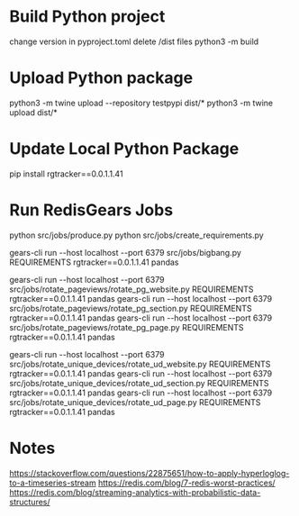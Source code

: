 # Build Python project
change version in pyproject.toml
delete /dist files
python3 -m build

# Upload Python package
python3 -m twine upload --repository testpypi dist/*
python3 -m twine upload dist/*

# Update Local Python Package
pip install rgtracker==0.0.1.1.41

# Run RedisGears Jobs
python src/jobs/produce.py
python src/jobs/create_requirements.py

gears-cli run --host localhost --port 6379 src/jobs/bigbang.py REQUIREMENTS rgtracker==0.0.1.1.41 pandas

gears-cli run --host localhost --port 6379 src/jobs/rotate_pageviews/rotate_pg_website.py REQUIREMENTS rgtracker==0.0.1.1.41 pandas
gears-cli run --host localhost --port 6379 src/jobs/rotate_pageviews/rotate_pg_section.py REQUIREMENTS rgtracker==0.0.1.1.41 pandas
gears-cli run --host localhost --port 6379 src/jobs/rotate_pageviews/rotate_pg_page.py REQUIREMENTS rgtracker==0.0.1.1.41 pandas

gears-cli run --host localhost --port 6379 src/jobs/rotate_unique_devices/rotate_ud_website.py REQUIREMENTS rgtracker==0.0.1.1.41 pandas
gears-cli run --host localhost --port 6379 src/jobs/rotate_unique_devices/rotate_ud_section.py REQUIREMENTS rgtracker==0.0.1.1.41 pandas
gears-cli run --host localhost --port 6379 src/jobs/rotate_unique_devices/rotate_ud_page.py REQUIREMENTS rgtracker==0.0.1.1.41 pandas

# Notes
https://stackoverflow.com/questions/22875651/how-to-apply-hyperloglog-to-a-timeseries-stream
https://redis.com/blog/7-redis-worst-practices/
https://redis.com/blog/streaming-analytics-with-probabilistic-data-structures/